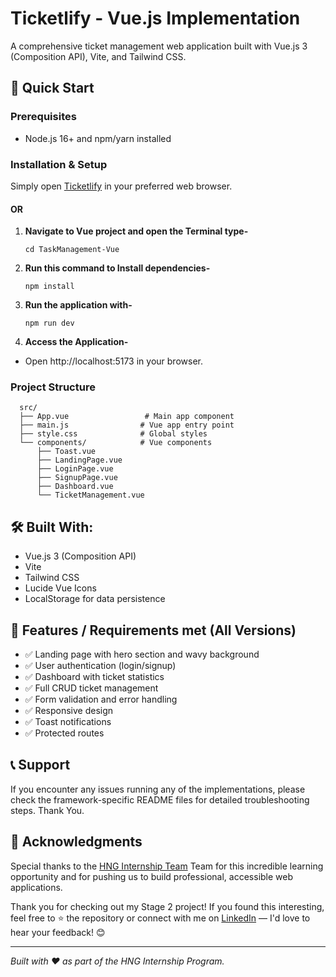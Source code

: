# Ticketlify - Vue.js Implementation

A comprehensive ticket management web application built with Vue.js 3 (Composition API), Vite, and Tailwind CSS.

## 🚀 Quick Start

### Prerequisites
- Node.js 16+ and npm/yarn installed

### Installation & Setup

Simply open [Ticketlify](https://ticketlify.netlify.app/) in your preferred web browser.

#### OR

1. **Navigate to Vue project and open the Terminal type-**
   ```terminal
   cd TaskManagement-Vue

2. **Run this command to Install dependencies-**
   ```terminal
   npm install

3. **Run the application with-**
   ```terminal
   npm run dev

4. **Access the Application-**
- Open http://localhost:5173 in your browser.

### Project Structure

```
  src/
  ├── App.vue                 # Main app component
  ├── main.js                # Vue app entry point
  ├── style.css              # Global styles
  └── components/            # Vue components
      ├── Toast.vue
      ├── LandingPage.vue
      ├── LoginPage.vue
      ├── SignupPage.vue
      ├── Dashboard.vue
      └── TicketManagement.vue
```

## 🛠️ Built With:
- Vue.js 3 (Composition API)
- Vite
- Tailwind CSS
- Lucide Vue Icons
- LocalStorage for data persistence

## 📱 Features / Requirements met (All Versions)

- ✅ Landing page with hero section and wavy background
- ✅ User authentication (login/signup)
- ✅ Dashboard with ticket statistics
- ✅ Full CRUD ticket management
- ✅ Form validation and error handling
- ✅ Responsive design
- ✅ Toast notifications
- ✅ Protected routes

## 📞 Support

If you encounter any issues running any of the implementations, please check the framework-specific README files for detailed troubleshooting steps. Thank You.

## 🙏 Acknowledgments

Special thanks to the [HNG Internship Team](https://hng.tech/internship) Team for this incredible learning opportunity and for pushing us to build professional, accessible web applications.

Thank you for checking out my Stage 2 project! If you found this interesting, feel free to ⭐ the repository or connect with me on [LinkedIn](https://www.linkedin.com/in/edidiong-ekaette) — I'd love to hear your feedback! 😊

------

*Built with ❤️ as part of the HNG Internship Program.*
